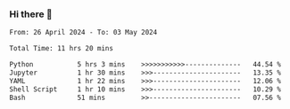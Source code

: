 ### Hi there 👋

<!--
**ututono/ututono** is a ✨ _special_ ✨ repository because its `README.md` (this file) appears on your GitHub profile.

Here are some ideas to get you started:

- 🔭 I’m currently working on ...
- 🌱 I’m currently learning ...
- 👯 I’m looking to collaborate on ...
- 🤔 I’m looking for help with ...
- 💬 Ask me about ...
- 📫 How to reach me: ...
- 😄 Pronouns: ...
- ⚡ Fun fact: ...
-->



<!--START_SECTION:waka-->

```txt
From: 26 April 2024 - To: 03 May 2024

Total Time: 11 hrs 20 mins

Python           5 hrs 3 mins    >>>>>>>>>>>--------------   44.54 %
Jupyter          1 hr 30 mins    >>>----------------------   13.35 %
YAML             1 hr 22 mins    >>>----------------------   12.06 %
Shell Script     1 hr 10 mins    >>>----------------------   10.29 %
Bash             51 mins         >>-----------------------   07.56 %
```

<!--END_SECTION:waka-->
